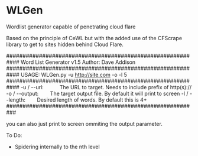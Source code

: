 # WLGen
Wordlist generator capable of penetrating cloud flare

Based on the principle of CeWL but with the added use of the CFScrape library to get to sites hidden behind Cloud Flare.

 ############################################################
 Word List Generator v1.5
 Author: Dave Addison
 ############################################################ 
 USAGE: WLGen.py -u <http://site.com> -o <outputfile> -l 5
 ############################################################ 
 -u / --url:           The URL to target. Needs to include prefix of http(s)://
 -o / --output:        The target output file. By default it will print to screen
 -l / --length:        Desired length of words. By default this is 4+
 ###########################################################

you can also just print to screen ommiting the output parameter.

To Do:
+ Spidering internally to the nth level
